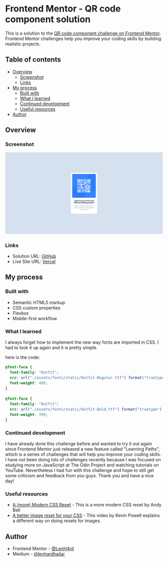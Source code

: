 # Frontend Mentor - QR code component solution

This is a solution to the [QR code component challenge on Frontend Mentor](https://www.frontendmentor.io/challenges/qr-code-component-iux_sIO_H). Frontend Mentor challenges help you improve your coding skills by building realistic projects.

## Table of contents

- [Overview](#overview)
  - [Screenshot](#screenshot)
  - [Links](#links)
- [My process](#my-process)
  - [Built with](#built-with)
  - [What I learned](#what-i-learned)
  - [Continued development](#continued-development)
  - [Useful resources](#useful-resources)
- [Author](#author)

## Overview

### Screenshot

![](./design/screenshot/QR%20code%20component%20screenshot.png)

### Links

- Solution URL: [GitHub](https://github.com/LenH4rd/Learning-Path-QR-code-component.git)
- Live Site URL: [Vercel](https://learning-path-qr-code-component.vercel.app/)

## My process

### Built with

- Semantic HTML5 markup
- CSS custom properties
- Flexbox
- Mobile-first workflow

### What I learned

I always forget how to implement the new way fonts are imported in CSS. I had to look it up again and it is pretty simple.

here is the code:

```css
@font-face {
  font-family: "Outfit";
  src: url("./assets/fonts/static/Outfit-Regular.ttf") format("truetype");
  font-weight: 400;
}

@font-face {
  font-family: "Outfit";
  src: url("./assets/fonts/static/Outfit-Bold.ttf") format("truetype");
  font-weight: 700;
}
```

### Continued development

I have already done this challenge before and wanted to try it out again since Frontend Mentor just released a new feature called "Learning Paths", which is a series of challenges that will help you improve your coding skills. I have not been doing lots of challenges recently because I was focused on studying more on JavaScript at The Odin Project and watching tutorials on YouTube. Nevertheless I had fun with this challenge and hope to still get some criticism and feedback from you guys. Thank you and have a nice day!

### Useful resources

- [A (more) Modern CSS Reset](https://piccalil.li/blog/a-more-modern-css-reset/) - This is a more modern CSS reset by Andy Bell
- [A better image reset for your CSS](https://youtu.be/345V2MU3E_w?si=s1ohqjBEqlAax6kw) - This video by Kevin Powell explains a different way on doing resets for images.

## Author

- Frontend Mentor - [@LenH4rd](https://www.frontendmentor.io/profile/LenH4rd)
- Medium - [@lenhardhailar](https://medium.com/@lenhardhailar)
